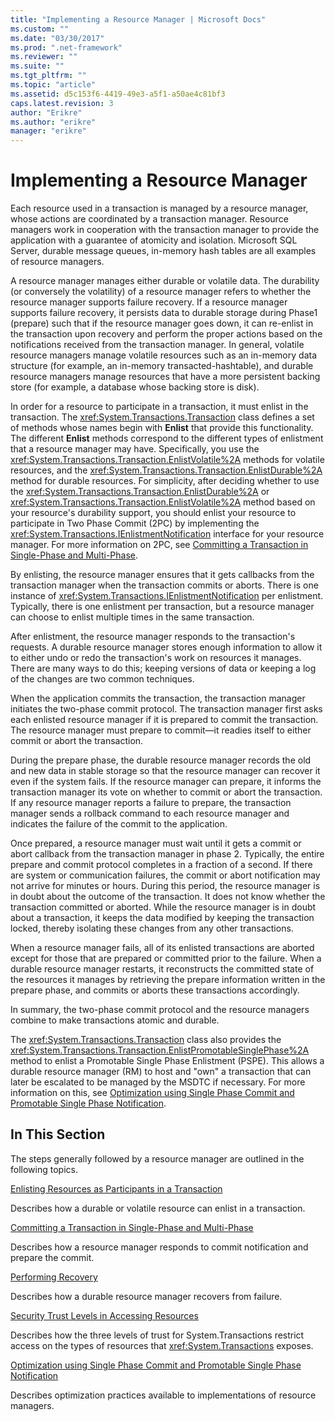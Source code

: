 ```yaml
---
title: "Implementing a Resource Manager | Microsoft Docs"
ms.custom: ""
ms.date: "03/30/2017"
ms.prod: ".net-framework"
ms.reviewer: ""
ms.suite: ""
ms.tgt_pltfrm: ""
ms.topic: "article"
ms.assetid: d5c153f6-4419-49e3-a5f1-a50ae4c81bf3
caps.latest.revision: 3
author: "Erikre"
ms.author: "erikre"
manager: "erikre"
---
```

# Implementing a Resource Manager
Each resource used in a transaction is managed by a resource manager, whose actions are coordinated by a transaction manager. Resource managers work in cooperation with the transaction manager to provide the application with a guarantee of atomicity and isolation. Microsoft SQL Server, durable message queues, in-memory hash tables are all examples of resource managers.  
  
 A resource manager manages either durable or volatile data. The durability (or conversely the volatility) of a resource manager refers to whether the resource manager supports failure recovery. If a resource manager supports failure recovery, it persists data to durable storage during Phase1 (prepare) such that if the resource manager goes down, it can re-enlist in the transaction upon recovery and perform the proper actions based on the notifications received from the transaction manager. In general, volatile resource managers manage volatile resources such as an in-memory data structure (for example, an in-memory transacted-hashtable), and durable resource managers manage resources that have a more persistent backing store (for example, a database whose backing store is disk).  
  
 In order for a resource to participate in a transaction, it must enlist in the transaction. The <xref:System.Transactions.Transaction> class defines a set of methods whose names begin with **Enlist** that provide this functionality. The different **Enlist** methods correspond to the different types of enlistment that a resource manager may have. Specifically, you use the <xref:System.Transactions.Transaction.EnlistVolatile%2A> methods for volatile resources, and the <xref:System.Transactions.Transaction.EnlistDurable%2A> method for durable resources. For simplicity, after deciding whether to use the <xref:System.Transactions.Transaction.EnlistDurable%2A> or <xref:System.Transactions.Transaction.EnlistVolatile%2A> method based on your resource's durability support, you should enlist your resource to participate in Two Phase Commit (2PC) by implementing the <xref:System.Transactions.IEnlistmentNotification> interface for your resource manager. For more information on 2PC, see [Committing a Transaction in Single-Phase and Multi-Phase](../../../../docs/framework/data/transactions/committing-a-transaction-in-single-phase-and-multi-phase.md).  
  
 By enlisting, the resource manager ensures that it gets callbacks from the transaction manager when the transaction commits or aborts. There is one instance of <xref:System.Transactions.IEnlistmentNotification> per enlistment. Typically, there is one enlistment per transaction, but a resource manager can choose to enlist multiple times in the same transaction.  
  
 After enlistment, the resource manager responds to the transaction's requests. A durable resource manager stores enough information to allow it to either undo or redo the transaction's work on resources it manages. There are many ways to do this; keeping versions of data or keeping a log of the changes are two common techniques.  
  
 When the application commits the transaction, the transaction manager initiates the two-phase commit protocol. The transaction manager first asks each enlisted resource manager if it is prepared to commit the transaction. The resource manager must prepare to commit—it readies itself to either commit or abort the transaction.  
  
 During the prepare phase, the durable resource manager records the old and new data in stable storage so that the resource manager can recover it even if the system fails. If the resource manager can prepare, it informs the transaction manager its vote on whether to commit or abort the transaction. If any resource manager reports a failure to prepare, the transaction manager sends a rollback command to each resource manager and indicates the failure of the commit to the application.  
  
 Once prepared, a resource manager must wait until it gets a commit or abort callback from the transaction manager in phase 2. Typically, the entire prepare and commit protocol completes in a fraction of a second. If there are system or communication failures, the commit or abort notification may not arrive for minutes or hours. During this period, the resource manager is in doubt about the outcome of the transaction. It does not know whether the transaction committed or aborted. While the resource manager is in doubt about a transaction, it keeps the data modified by keeping the transaction locked, thereby isolating these changes from any other transactions.  
  
 When a resource manager fails, all of its enlisted transactions are aborted except for those that are prepared or committed prior to the failure. When a durable resource manager restarts, it reconstructs the committed state of the resources it manages by retrieving the prepare information written in the prepare phase, and commits or aborts these transactions accordingly.  
  
 In summary, the two-phase commit protocol and the resource managers combine to make transactions atomic and durable.  
  
 The <xref:System.Transactions.Transaction> class also provides the <xref:System.Transactions.Transaction.EnlistPromotableSinglePhase%2A> method to enlist a Promotable Single Phase Enlistment (PSPE). This allows a durable resource manager (RM) to host and "own" a transaction that can later be escalated to be managed by the MSDTC if necessary. For more information on this, see [Optimization using Single Phase Commit and Promotable Single Phase Notification](../../../../docs/framework/data/transactions/optimization-spc-and-promotable-spn.md).  
  
## In This Section  
 The steps generally followed by a resource manager are outlined in the following topics.  
  
 [Enlisting Resources as Participants in a Transaction](../../../../docs/framework/data/transactions/enlisting-resources-as-participants-in-a-transaction.md)  
  
 Describes how a durable or volatile resource can enlist in a transaction.  
  
 [Committing a Transaction in Single-Phase and Multi-Phase](../../../../docs/framework/data/transactions/committing-a-transaction-in-single-phase-and-multi-phase.md)  
  
 Describes how a resource manager responds to commit notification and prepare the commit.  
  
 [Performing Recovery](../../../../docs/framework/data/transactions/performing-recovery.md)  
  
 Describes how a durable resource manager recovers from failure.  
  
 [Security Trust Levels in Accessing Resources](../../../../docs/framework/data/transactions/security-trust-levels-in-accessing-resources.md)  
  
 Describes how the three levels of trust for System.Transactions restrict access on the types of resources that <xref:System.Transactions> exposes.  
  
 [Optimization using Single Phase Commit and Promotable Single Phase Notification](../../../../docs/framework/data/transactions/optimization-spc-and-promotable-spn.md)  
  
 Describes optimization practices available to implementations of resource managers.